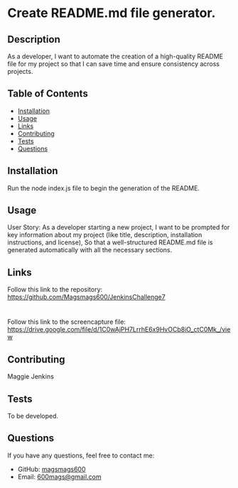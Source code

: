 
# Create README.md file generator. 


## Description
As a developer, I want to automate the creation of a high-quality README file for my project so that I can save time and ensure consistency across projects.

## Table of Contents
- [Installation](#installation)
- [Usage](#usage)
- [Links](#links)
- [Contributing](#contributing)
- [Tests](#tests)
- [Questions](#questions)

## Installation

Run the node index.js file to  begin the generation of the README.

## Usage
User Story:
As a developer starting a new project,
I want to be prompted for key information about my project (like title, description, installation instructions, and license),
So that a well-structured README.md file is generated automatically with all the necessary sections.

## Links
Follow this link to the repository: https://github.com/Magsmags600/JenkinsChallenge7
#
Follow this link to the screencapture file: https://drive.google.com/file/d/1C0wAjPH7LrrhE6x9HvOCb8iO_ctC0Mk_/view

## Contributing
Maggie Jenkins

## Tests
To be developed.

## Questions
If you have any questions, feel free to contact me:

- GitHub: [magsmags600](https://github.com/magsmags600)
- Email: 600mags@gmail.com
